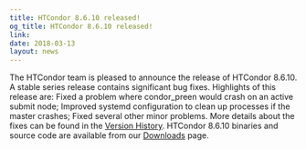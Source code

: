 ```yaml
---
title: HTCondor 8.6.10 released!
og_title: HTCondor 8.6.10 released!
link: 
date: 2018-03-13
layout: news
---
```


The HTCondor team is pleased to announce the release of HTCondor 8.6.10. A stable series release contains significant bug fixes.  Highlights of this release are: Fixed a problem where condor_preen would crash on an active submit node; Improved systemd configuration to clean up processes if the master crashes; Fixed several other minor problems.  More details about the fixes can be found in the <a href="http://htcondor.org/manual/v8.6.10/10_3Stable_Release.html">Version History</a>.  HTCondor 8.6.10 binaries and source code are available from our <a href="http://htcondor.org/downloads/">Downloads</a> page. 
